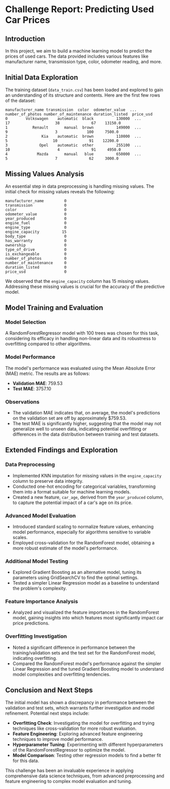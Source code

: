 
# Challenge Report: Predicting Used Car Prices

## Introduction
In this project, we aim to build a machine learning model to predict the prices of used cars. The data provided includes various features like manufacturer name, transmission type, color, odometer reading, and more. 

## Initial Data Exploration
The training dataset (`data_train.csv`) has been loaded and explored to gain an understanding of its structure and contents. Here are the first few rows of the dataset:

```plaintext
manufacturer_name transmission  color  odometer_value  ...  number_of_photos number_of_maintenance duration_listed  price_usd
0        Volkswagen    automatic  black          130000  ...                17                    38              67    13150.0
1           Renault       manual  brown          149000  ...                 9                     3             100     7500.0
2               Kia    automatic  brown          110000  ...                 5                    10              91    12200.0
3              Opel    automatic  other          255100  ...                10                     4              91     4950.0
4             Mazda       manual   blue          650000  ...                 5                     7              62     3000.0
```

## Missing Values Analysis
An essential step in data preprocessing is handling missing values. The initial check for missing values reveals the following:

```plaintext
manufacturer_name         0
transmission              0
color                     0
odometer_value            0
year_produced             0
engine_fuel               0
engine_type               0
engine_capacity          15
body_type                 0
has_warranty              0
ownership                 0
type_of_drive             0
is_exchangeable           0
number_of_photos          0
number_of_maintenance     0
duration_listed           0
price_usd                 0
```

We observed that the `engine_capacity` column has 15 missing values. Addressing these missing values is crucial for the accuracy of the predictive model.

## Model Training and Evaluation

### Model Selection
A RandomForestRegressor model with 100 trees was chosen for this task, considering its efficacy in handling non-linear data and its robustness to overfitting compared to other algorithms.

### Model Performance
The model's performance was evaluated using the Mean Absolute Error (MAE) metric. The results are as follows:

- **Validation MAE**: 759.53
- **Test MAE**: 3757.10

### Observations
- The validation MAE indicates that, on average, the model's predictions on the validation set are off by approximately $759.53.
- The test MAE is significantly higher, suggesting that the model may not generalize well to unseen data, indicating potential overfitting or differences in the data distribution between training and test datasets.

## Extended Findings and Exploration

### Data Preprocessing
- Implemented KNN imputation for missing values in the `engine_capacity` column to preserve data integrity.
- Conducted one-hot encoding for categorical variables, transforming them into a format suitable for machine learning models.
- Created a new feature, `car_age`, derived from the `year_produced` column, to capture the potential impact of a car's age on its price.

### Advanced Model Evaluation
- Introduced standard scaling to normalize feature values, enhancing model performance, especially for algorithms sensitive to variable scales.
- Employed cross-validation for the RandomForest model, obtaining a more robust estimate of the model's performance.

### Additional Model Testing
- Explored Gradient Boosting as an alternative model, tuning its parameters using GridSearchCV to find the optimal settings.
- Tested a simpler Linear Regression model as a baseline to understand the problem's complexity.

### Feature Importance Analysis
- Analyzed and visualized the feature importances in the RandomForest model, gaining insights into which features most significantly impact car price predictions.

### Overfitting Investigation
- Noted a significant difference in performance between the training/validation sets and the test set for the RandomForest model, indicating overfitting.
- Compared the RandomForest model's performance against the simpler Linear Regression and the tuned Gradient Boosting model to understand model complexities and overfitting tendencies.

## Conclusion and Next Steps
The initial model has shown a discrepancy in performance between the validation and test sets, which warrants further investigation and model refinement. Potential next steps include:

- **Overfitting Check**: Investigating the model for overfitting and trying techniques like cross-validation for more robust evaluation.
- **Feature Engineering**: Exploring advanced feature engineering techniques to improve model performance.
- **Hyperparameter Tuning**: Experimenting with different hyperparameters of the RandomForestRegressor to optimize the model.
- **Model Comparison**: Testing other regression models to find a better fit for this data.

This challenge has been an invaluable experience in applying comprehensive data science techniques, from advanced preprocessing and feature engineering to complex model evaluation and tuning.
